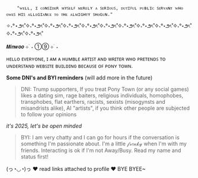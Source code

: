         "ᴡᴇʟʟ, ɪ ᴄᴏɴꜱɪᴅᴇʀ ᴍʏꜱᴇʟꜰ ᴍᴇʀᴇʟʏ ᴀ ꜱᴇʀɪᴏᴜꜱ, ᴅᴜᴛɪꜰᴜʟ ᴘᴜʙʟɪᴄ ꜱᴇʀᴠᴀɴᴛ ᴡʜᴏ ᴏᴡᴇꜱ ʜɪꜱ ᴀʟʟᴇɢɪᴀɴᴄᴇ ᴛᴏ ᴛʜᴇ ᴀʟᴍɪɢʜᴛʏ ꜱʜᴏɢᴜɴ."

✧˖°⋆౨ৎ˚✧˖°⋆౨ৎ˚✧˖°⋆౨ৎ˚✧˖°⋆౨ৎ˚✧˖°⋆౨ৎ˚✧˖°⋆౨ৎ˚✧˖°⋆౨ৎ˚✧˖°⋆౨ৎ˚✧˖°⋆౨ৎ˚✧˖°⋆౨ৎ˚✧˖°⋆౨ৎ˚✧˖°⋆౨ৎ˚

  𝙈𝙞𝙣𝙬𝙤𝙤 ⊹ ࣪ ˖ ①⑨ ⊹ ࣪ ˖ 

ʜᴇʟʟᴏ ᴇᴠᴇʀʏᴏɴᴇ, ɪ ᴀᴍ ᴀ ʜᴜᴍʙʟᴇ ᴀʀᴛɪꜱᴛ ᴀɴᴅ ᴡʀɪᴛᴇʀ ᴡʜᴏ ᴘʀᴇᴛᴇɴᴅꜱ ᴛᴏ ᴜɴᴅᴇʀꜱᴛᴀɴᴅ ᴡᴇʙꜱɪᴛᴇ ʙᴜɪʟᴅɪɴɢ ʙᴇᴄᴀᴜꜱᴇ ᴏꜰ ᴘᴏɴʏ ᴛᴏᴡɴ. 

**Some DNI's and BYI reminders** (will add more in the future)

> DNI: Trump supporters, If you treat Pony Town (or any social games) likes a dating sim, rage baiters, religious individuals, homophobes, transphobes, flat earthers, racists, sexists (misogynsts and misandrists alike), AI "artists", if you think other people are subjected to follow your opinions

*it's 2025, let's be open minded*

>BYI: I am very chatty and I can go for hours if the conversation is something I'm passionate about. I'm a little 𝒻𝓇𝑒𝒶𝓀𝓎 when I'm with my friends. Interacting is ok if I'm not Away/Busy. Read my name and status first!


(っ◔◡◔)っ ♥ read links attached to profile ♥ BYE BYEE~

